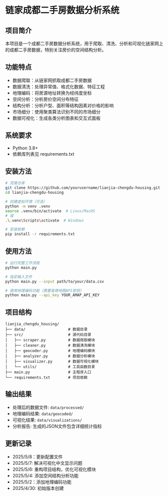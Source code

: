 # 链家成都二手房数据分析系统

## 项目简介
本项目是一个成都二手房数据分析系统，用于爬取、清洗、分析和可视化链家网上的成都二手房数据，特别关注房价的空间结构分析。

## 功能特点
- 数据爬取：从链家网抓取成都二手房数据
- 数据清洗：处理异常值、格式化数据、特征工程
- 地理编码：将房源地址转换为经纬度坐标
- 空间分析：分析房价空间分布特征
- 结构分析：分析户型、面积等结构因素对价格的影响
- 市场细分：使用聚类算法识别不同的市场细分
- 数据可视化：生成各类分析图表和交互式面板

## 系统要求
- Python 3.8+
- 依赖库列表见 requirements.txt

## 安装方法
```bash
# 克隆仓库
git clone https://github.com/yourusername/lianjia-chengdu-housing.git
cd lianjia-chengdu-housing

# 创建虚拟环境（可选）
python -m venv .venv
source .venv/bin/activate  # Linux/MacOS
# 或
.\.venv\Scripts\activate  # Windows

# 安装依赖
pip install -r requirements.txt
```

## 使用方法
```bash
# 运行完整工作流程
python main.py

# 指定输入文件
python main.py --input path/to/your/data.csv

# 使用地理编码功能（需要高德地图API密钥）
python main.py --api_key YOUR_AMAP_API_KEY
```

## 项目结构
```
lianjia_chengdu_housing/
├── data/                   # 数据目录
├── src/                    # 源代码目录
│   ├── scraper.py          # 数据爬取模块
│   ├── cleaner.py          # 数据清洗模块
│   ├── geocoder.py         # 地理编码模块
│   ├── analyzer.py         # 数据分析模块
│   ├── visualizer.py       # 数据可视化模块
│   └── utils/              # 工具函数目录
├── main.py                 # 主程序入口
└── requirements.txt        # 项目依赖
```

## 输出结果
- 处理后的数据文件: `data/processed/`
- 地理编码结果: `data/geocoded/`
- 可视化结果: `data/visualizations/`
- 分析报告: 生成的JSON文件包含详细统计指标

## 更新记录
- 2025/5/8：更新配置文件
- 2025/5/7: 解决可视化中文显示问题
- 2025/5/6: 重构项目结构，优化可视化模块
- 2025/5/4: 添加空间结构分析功能
- 2025/5/2：添加地理编码功能
- 2025/4/30: 初始版本创建
